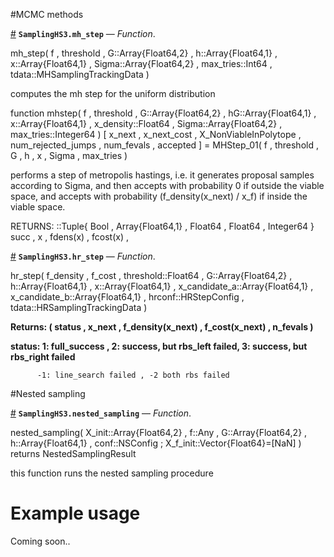 
#MCMC methods

<a id='SamplingHS3.mh_step' href='#SamplingHS3.mh_step'>#</a>
**`SamplingHS3.mh_step`** &mdash; *Function*.



mh_step( f , threshold , G::Array{Float64,2} , h::Array{Float64,1} , x::Array{Float64,1} , Sigma::Array{Float64,2} , max_tries::Int64  , tdata::MHSamplingTrackingData )

computes the mh step for the uniform distribution


function mhstep( f , threshold , G::Array{Float64,2} , hG::Array{Float64,1} , x::Array{Float64,1} , x_density::Float64 , Sigma::Array{Float64,2} , max_tries::Integer64 ) [ x_next , x_next_cost , X_NonViableInPolytope , num_rejected_jumps , num_fevals , accepted ] = MHStep_01( f , threshold , G , h , x , Sigma , max_tries )

performs a step of metropolis hastings, i.e. it generates proposal  samples according to Sigma, and then accepts with probability 0 if  outside the viable space, and accepts with probability (f_density(x_next) / x_f) if inside the  viable space.

RETURNS: ::Tuple{ Bool , Array{Float64,1} , Float64  , Float64   ,  Integer64 }                   succ ,       x    ,       fdens(x) ,  fcost(x) ,

<a id='SamplingHS3.hr_step' href='#SamplingHS3.hr_step'>#</a>
**`SamplingHS3.hr_step`** &mdash; *Function*.



hr_step( f_density , f_cost , threshold::Float64 , G::Array{Float64,2} , h::Array{Float64,1} , x::Array{Float64,1} , x_candidate_a::Array{Float64,1}  , x_candidate_b::Array{Float64,1} , hrconf::HRStepConfig ,  tdata::HRSamplingTrackingData  )

**Returns: ( status , x_next , f_density(x_next) , f_cost(x_next) , n_fevals )**

**status:  1: full_success , 2: success, but rbs_left failed, 3: success, but rbs_right failed**

```
      -1: line_search failed , -2 both rbs failed
```


#Nested sampling

<a id='SamplingHS3.nested_sampling' href='#SamplingHS3.nested_sampling'>#</a>
**`SamplingHS3.nested_sampling`** &mdash; *Function*.



nested_sampling( X_init::Array{Float64,2} , f::Any , G::Array{Float64,2} , h::Array{Float64,1} , conf::NSConfig ; X_f_init::Vector{Float64}=[NaN] )   returns NestedSamplingResult

this function runs the nested sampling procedure


<a id='Example-usage-1'></a>

# Example usage


Coming soon..

